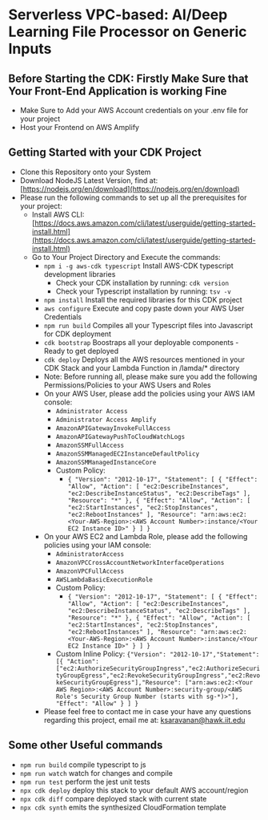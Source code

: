 # Serverless VPC-based: AI/Deep Learning File Processor on Generic Inputs

## Before Starting the CDK: Firstly Make Sure that Your Front-End Application is working Fine
  - Make Sure to Add your AWS Account credentials on your .env file for your project
- Host your Frontend on AWS Amplify

## Getting Started with your CDK Project
- Clone this Repository onto your System
- Download NodeJS Latest Version, find at: [https://nodejs.org/en/download](https://nodejs.org/en/download)
- Please run the following commands to set up all the prerequisites for your project:
  - Install AWS CLI: [https://docs.aws.amazon.com/cli/latest/userguide/getting-started-install.html](https://docs.aws.amazon.com/cli/latest/userguide/getting-started-install.html)
  - Go to Your Project Directory and Execute the commands:
    - `npm i -g aws-cdk typescript`  Install AWS-CDK typescript development libraries
        - Check your CDK installation by running: `cdk version`
        - Check your Typescript installation by running: `tsv -v`
    - `npm install`  Install the required libraries for this CDK project
    - `aws configure` Execute and copy paste down your AWS User Credentials
    - `npm run build` Compiles all your Typescript files into Javascript for CDK deployment
    - `cdk bootstrap` Boostraps all your deployable components - Ready to get deployed
    - `cdk deploy` Deploys all the AWS resources mentioned in your CDK Stack and your Lambda Function in /lamda/* directory
    - Note: Before running all, please make sure you add the following Permissions/Policies to your AWS Users and Roles
    - On your AWS User, please add the policies using your AWS IAM console:
        - `Administrator Access`
        - `Administrator Access Amplify`
        - `AmazonAPIGatewayInvokeFullAccess`
        - `AmazonAPIGatewayPushToCloudWatchLogs`
        - `AmazonSSMFullAccess`
        - `AmazonSSMManagedEC2InstanceDefaultPolicy`
        - `AmazonSSMManagedInstanceCore`
        - Custom Policy:
            - ```{ "Version": "2012-10-17", "Statement": [ { "Effect": "Allow", "Action": [ "ec2:DescribeInstances", "ec2:DescribeInstanceStatus", "ec2:DescribeTags" ], "Resource": "*" }, { "Effect": "Allow", "Action": [ "ec2:StartInstances", "ec2:StopInstances", "ec2:RebootInstances" ], "Resource": "arn:aws:ec2:<Your-AWS-Region>:<AWS Account Number>:instance/<Your EC2 Instance ID>" } ] }```
    - On your AWS EC2 and Lambda Role, please add the following policies using your IAM console:
        - `AdministratorAccess`
        - `AmazonVPCCrossAccountNetworkInterfaceOperations`
        - `AmazonVPCFullAccess`
        - `AWSLambdaBasicExecutionRole`
        - Custom Policy:
            - ```{ "Version": "2012-10-17", "Statement": [ { "Effect": "Allow", "Action": [ "ec2:DescribeInstances", "ec2:DescribeInstanceStatus", "ec2:DescribeTags" ], "Resource": "*" }, { "Effect": "Allow", "Action": [ "ec2:StartInstances", "ec2:StopInstances", "ec2:RebootInstances" ], "Resource": "arn:aws:ec2:<Your-AWS-Region>:<AWS Account Number>:instance/<Your EC2 Instance ID>" } ] }```
        - Custom Inline Policy:
            ```{"Version": "2012-10-17","Statement": [{ "Action": ["ec2:AuthorizeSecurityGroupIngress","ec2:AuthorizeSecurityGroupEgress","ec2:RevokeSecurityGroupIngress","ec2:RevokeSecurityGroupEgress"],"Resource": ["arn:aws:ec2:<Your AWS Region>:<AWS Account Number>:security-group/<AWS Role's Security Group Number (starts with sg-*)>"], "Effect": "Allow" } ] }```
    - Please feel free to contact me in case your have any questions regarding this project, email me at: [ksaravanan@hawk.iit.edu](mailto:ksaravanan@hawk.iit.edu)

## Some other Useful commands

* `npm run build`   compile typescript to js
* `npm run watch`   watch for changes and compile
* `npm run test`    perform the jest unit tests
* `npx cdk deploy`  deploy this stack to your default AWS account/region
* `npx cdk diff`    compare deployed stack with current state
* `npx cdk synth`   emits the synthesized CloudFormation template
